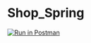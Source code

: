 # Shop_Spring

[![Run in Postman](https://run.pstmn.io/button.svg)](https://god.postman.co/run-collection/b6f1868501ecef0398ca?action=collection%2Fimport)